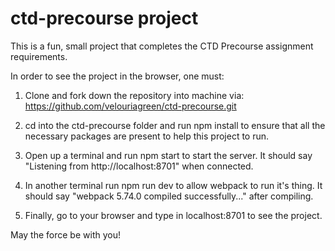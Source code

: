 # ctd-precourse project
This is a fun, small project that completes the CTD Precourse assignment requirements. 

In order to see the project in the browser, one must:

1. Clone and fork down the repository into machine via: https://github.com/velouriagreen/ctd-precourse.git

2. cd into the ctd-precourse folder and run npm install to ensure that all the necessary packages are present to help this project to run. 

3. Open up a terminal and run npm start to start the server. It should say "Listening from http://localhost:8701" when connected.

4. In another terminal run npm run dev to allow webpack to run it's thing. It should say "webpack 5.74.0 compiled successfully..." after compiling. 

5. Finally, go to your browser and type in localhost:8701 to see the project. 

May the force be with you!
